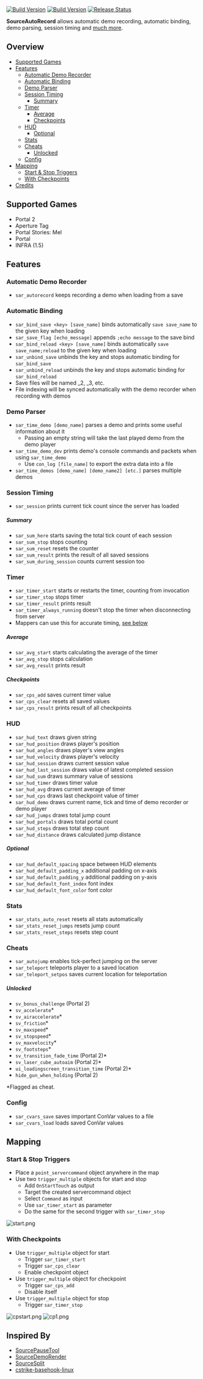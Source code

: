 [![Build Version](https://img.shields.io/badge/version-v1.6--linux-brightgreen.svg)](https://github.com/NeKzor/SourceAutoRecord/projects/3)
[![Build Version](https://img.shields.io/badge/version-v1.5--win-brightgreen.svg)](https://github.com/NeKzor/SourceAutoRecord/projects/2)
[![Release Status](https://img.shields.io/github/release/NeKzor/SourceAutoRecord/all.svg)](https://github.com/NeKzor/SourceAutoRecord/releases)

**SourceAutoRecord** allows automatic demo recording, automatic binding, demo parsing, session timing and [much more](#features).

## Overview
- [Supported Games](#supported-games)
- [Features](#features)
  - [Automatic Demo Recorder](#automatic-demo-recorder)
  - [Automatic Binding](#automatic-binding)
  - [Demo Parser](#demo-parser)
  - [Session Timing](#session-timing)
    - [Summary](#summary)
  - [Timer](#timer)
    - [Average](#average)
    - [Checkpoints](#checkpoints)
  - [HUD](#hud)
    - [Optional](#optional)
  - [Stats](#stats)
  - [Cheats](#cheats)
    - [Unlocked](#unlocked)
  - [Config](#config)
- [Mapping](#mapping)
  - [Start & Stop Triggers](#start--stop-triggers)
  - [With Checkpoints](#with-checkpoints)
- [Credits](#inspired-by)

## Supported Games
- Portal 2
- Aperture Tag
- Portal Stories: Mel
- Portal
- INFRA (1.5)

## Features

### Automatic Demo Recorder
- `sar_autorecord` keeps recording a demo when loading from a save

### Automatic Binding
- `sar_bind_save <key> [save_name]` binds automatically `save save_name` to the given key when loading
- `sar_save_flag [echo_message]` appends `;echo message` to the save bind
- `sar_bind_reload <key> [save_name]` binds automatically `save save_name;reload` to the given key when loading
- `sar_unbind_save` unbinds the key and stops automatic binding for `sar_bind_save`
- `sar_unbind_reload` unbinds the key and stops automatic binding for `sar_bind_reload`
- Save files will be named _2, _3, etc.
- File indexing will be synced automatically with the demo recorder when recording with demos

### Demo Parser
- `sar_time_demo [demo_name]` parses a demo and prints some useful information about it
  - Passing an empty string will take the last played demo from the demo player
- `sar_time_demo_dev` prints demo's console commands and packets when using `sar_time_demo`
  - Use `con_log [file_name]` to export the extra data into a file
- `sar_time_demos [demo_name] [demo_name2] [etc.]` parses multiple demos

### Session Timing
- `sar_session` prints current tick count since the server has loaded

##### Summary
- `sar_sum_here` starts saving the total tick count of each session
- `sar_sum_stop` stops counting
- `sar_sum_reset` resets the counter
- `sar_sum_result` prints the result of all saved sessions
- `sar_sum_during_session` counts current session too

### Timer
- `sar_timer_start` starts or restarts the timer, counting from invocation
- `sar_timer_stop` stops timer
- `sar_timer_result` prints result
- `sar_timer_always_running` doesn't stop the timer when disconnecting from server
- Mappers can use this for accurate timing, [see below](#mapping)

##### Average
- `sar_avg_start` starts calculating the average of the timer
- `sar_avg_stop` stops calculation
- `sar_avg_result` prints result

##### Checkpoints
- `sar_cps_add` saves current timer value
- `sar_cps_clear` resets all saved values
- `sar_cps_result` prints result of all checkpoints

### HUD
- `sar_hud_text` draws given string
- `sar_hud_position` draws player's position
- `sar_hud_angles` draws player's view angles
- `sar_hud_velocity` draws player's velocity
- `sar_hud_session` draws current session value
- `sar_hud_last_session` draws value of latest completed session
- `sar_hud_sum` draws summary value of sessions
- `sar_hud_timer` draws timer value
- `sar_hud_avg` draws current average of timer
- `sar_hud_cps` draws last checkpoint value of timer
- `sar_hud_demo` draws current name, tick and time of demo recorder or demo player
- `sar_hud_jumps` draws total jump count
- `sar_hud_portals` draws total portal count
- `sar_hud_steps` draws total step count
- `sar_hud_distance` draws calculated jump distance

##### Optional
- `sar_hud_default_spacing` space between HUD elements
- `sar_hud_default_padding_x` additional padding on x-axis
- `sar_hud_default_padding_y` additional padding on y-axis
- `sar_hud_default_font_index` font index
- `sar_hud_default_font_color` font color

### Stats
- `sar_stats_auto_reset` resets all stats automatically
- `sar_stats_reset_jumps` resets jump count
- `sar_stats_reset_steps` resets step count

### Cheats
- `sar_autojump` enables tick-perfect jumping on the server
- `sar_teleport` teleports player to a saved location
- `sar_teleport_setpos` saves current location for teleportation

##### Unlocked
- `sv_bonus_challenge` (Portal 2)
- `sv_accelerate`*
- `sv_airaccelerate`*
- `sv_friction`*
- `sv_maxspeed`*
- `sv_stopspeed`*
- `sv_maxvelocity`*
- `sv_footsteps`*
- `sv_transition_fade_time` (Portal 2)*
- `sv_laser_cube_autoaim` (Portal 2)*
- `ui_loadingscreen_transition_time` (Portal 2)*
- `hide_gun_when_holding` (Portal 2)

*Flagged as cheat.

### Config
- `sar_cvars_save` saves important ConVar values to a file
- `sar_cvars_load` loads saved ConVar values

## Mapping

### Start & Stop Triggers
- Place a `point_servercommand` object anywhere in the map
- Use two `trigger_multiple` objects for start and stop
  - Add `OnStartTouch` as output
  - Target the created servercommand object
  - Select `Command` as input
  - Use `sar_timer_start` as parameter
  - Do the same for the second trigger with `sar_timer_stop`

![start.png](docs/start.png)

### With Checkpoints
- Use `trigger_multiple` object for start
  - Trigger `sar_timer_start`
  - Trigger `sar_cps_clear`
  - Enable checkpoint object
- Use `trigger_multiple` object for checkpoint
  - Trigger `sar_cps_add`
  - Disable itself
- Use `trigger_multiple` object for stop
  - Trigger `sar_timer_stop`

![cpstart.png](docs/cpstart.png)
![cp1.png](docs/cp1.png)

## Inspired By
- [SourcePauseTool](https://github.com/YaLTeR/SourcePauseTool)
- [SourceDemoRender](https://github.com/crashfort/SourceDemoRender)
- [SourceSplit](https://github.com/fatalis/SourceSplit)
- [cstrike-basehook-linux](https://github.com/aixxe/cstrike-basehook-linux)